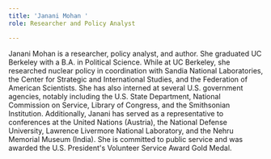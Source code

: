 ```yaml
---
title: 'Janani Mohan '
role: Researcher and Policy Analyst

---
```

Janani Mohan is a researcher, policy analyst, and author. She graduated UC Berkeley with a B.A. in Political Science. While at UC Berkeley, she researched nuclear policy in coordination with Sandia National Laboratories, the Center for Strategic and International Studies, and the Federation of American Scientists. She has also interned at several U.S. government agencies, notably including the U.S. State Department, National Commission on Service, Library of Congress, and the Smithsonian Institution. Additionally, Janani has served as a representative to conferences at the United Nations (Austria), the National Defense University, Lawrence Livermore National Laboratory, and the Nehru Memorial Museum (India). She is committed to public service and was awarded the U.S. President's Volunteer Service Award Gold Medal.